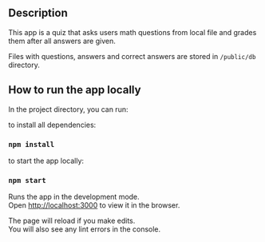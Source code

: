 ## Description

This app is a quiz that asks users math questions from local file and grades them after all answers are given.

Files with questions, answers and correct answers are stored in `/public/db` directory.

## How to run the app locally

In the project directory, you can run:

to install all dependencies:
### `npm install`

to start the app locally:
### `npm start`

Runs the app in the development mode.\
Open [http://localhost:3000](http://localhost:3000) to view it in the browser.

The page will reload if you make edits.\
You will also see any lint errors in the console.


